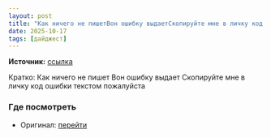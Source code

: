 ```yaml
---
layout: post
title: "Как ничего не пишетВон ошибку выдаетСкопируйте мне в личку код ошибки текстом пожалуйста"
date: 2025-10-17
tags: [дайджест]
---
```


**Источник:** [ссылка](https://t.me/StockSubmitter/154370)

Кратко: Как ничего не пишет
Вон ошибку выдает
Скопируйте мне в личку код ошибки текстом пожалуйста

### Где посмотреть
- Оригинал: [перейти]({link})
